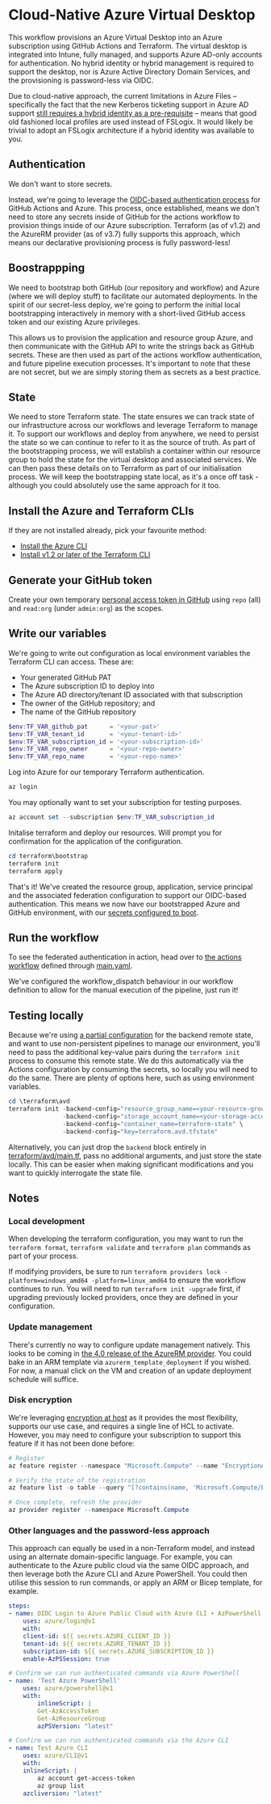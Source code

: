 # Cloud-Native Azure Virtual Desktop 

This workflow provisions an Azure Virtual Desktop into an Azure subscription using GitHub Actions and Terraform. The virtual desktop is integrated into Intune, fully managed, and supports Azure AD-only accounts for authentication. No hybrid identity or hybrid management is required to support the desktop, nor is Azure Active Directory Domain Services, and the provisioning is password-less via OIDC.

Due to cloud-native approach, the current limitations in Azure Files – specifically the fact that the new Kerberos ticketing support in Azure AD support [still requires a hybrid identity as a pre-requisite](https://docs.microsoft.com/en-us/azure/virtual-desktop/create-profile-container-azure-ad#prerequisites) – means that good old fashioned local profiles are used instead of FSLogix. It would likely be trivial to adopt an FSLogix architecture if a hybrid identity was available to you.

## Authentication

We don't want to store secrets. 

Instead, we're going to leverage the [OIDC-based authentication process](https://docs.github.com/en/actions/deployment/security-hardening-your-deployments/configuring-openid-connect-in-azure) for GitHub Actions and Azure. This process, once established, means we don't need to store any secrets inside of GitHub for the actions workflow to provision things inside of our Azure subscription. Terraform (as of v1.2) and the AzureRM provider (as of v3.7) fully supports this approach, which means our declarative provisioning process is fully password-less! 

## Boostrappping

We need to bootstrap both GitHub (our repository and workflow) and Azure (where we will deploy stuff) to facilitate our automated deployments. In the spirit of our secret-less deploy, we're going to perform the initial local bootstrapping interactively in memory with a short-lived GitHub access token and our existing Azure privileges. 

This allows us to provision the application and resource group Azure, and then communicate with the GitHub API to write the strings back as GitHub secrets. These are then used as part of the actions workflow authentication, and future pipeline execution processes. It's important to note that these are not secret, but we are simply storing them as secrets as a best practice.

## State

We need to store Terraform state. The state ensures we can track state of our infrastructure across our workflows and leverage Terraform to manage it. To support our workflows and deploy from anywhere, we need to persist the state so we can continue to refer to it as the source of truth. As part of the bootstrapping process, we will establish a container within our resource group to hold the state for the virtual desktop and associated services. We can then pass these details on to Terraform as part of our initialisation process. We will keep the bootstrapping state local, as it's a once off task - although you could absolutely use the same approach for it too.

## Install the Azure and Terraform CLIs

If they are not installed already, pick your favourite method:

- [Install the Azure CLI](https://docs.microsoft.com/en-us/cli/azure/install-azure-cli)
- [Install v1.2 or later of the Terraform CLI](https://learn.hashicorp.com/tutorials/terraform/install-cli)

## Generate your GitHub token

Create your own temporary [personal access token in GitHub](https://github.com/settings/tokens/new) using `repo` (all) and `read:org` (under `admin:org`) as the scopes.

## Write our variables

We're going to write out configuration as local environment variables the Terraform CLI can access. These are:

- Your generated GitHub PAT
- The Azure subscription ID to deploy into
- The Azure AD directory/tenant ID associated with that subscription
- The owner of the GitHub repository; and
- The name of the GitHub repository

```powershell
$env:TF_VAR_github_pat      = '<your-pat>'
$env:TF_VAR_tenant_id       = '<your-tenant-id>'
$env:TF_VAR_subscription_id = '<your-subscription-id>'
$env:TF_VAR_repo_owner      = '<your-repo-owner>'
$env:TF_VAR_repo_name       = '<your-repo-name>'
```

Log into Azure for our temporary Terraform authentication.

```powershell
az login
```

You may optionally want to set your subscription for testing purposes.

```powershell
az account set --subscription $env:TF_VAR_subscription_id
```

Initalise terraform and deploy our resources. Will prompt you for confirmation for the application of the configuration.

```powershell
cd terraform\bootstrap
terraform init
terraform apply
```

That's it! We've created the resource group, application, service principal and the associated federation configuration to support our OIDC-based authentication. This means we now have our bootstrapped Azure and GitHub environment, with our [secrets configured to boot](../../settings/secrets/actions).

## Run the workflow

To see the federated authentication in action, head over to [the actions workflow](../../actions/workflows/main.yml) defined through [main.yaml](.github/workflows/main.yml). 

We've configured the workflow_dispatch behaviour in our workflow definition to allow for the manual execution of the pipeline, just run it!

## Testing locally

Because we're using [a partial configuration](https://www.terraform.io/language/settings/backends/configuration#partial-configuration) for the backend remote state, and want to use non-persistent pipelines to manage our environment, you'll need to pass the additional key-value pairs during the `terraform init` process to consume this remote state. We do this automatically via the Actions configuration by consuming the secrets, so locally you will need to do the same. There are plenty of options here, such as using environment variables.

```powershell
cd \terraform\avd
terraform init -backend-config="resource_group_name=<your-resource-group-name>"
               -backend-config="storage_account_name=<your-storage-account-name>" \
               -backend-config="container_name=terraform-state" \
               -backend-config="key=terraform.avd.tfstate"
```

Alternatively, you can just drop the `backend` block entirely in [terraform/avd/main.tf](terraform/avd/main.tf), pass no additional arguments, and just store the state locally. This can be easier when making significant modifications and you want to quickly interrogate the state file.
## Notes

### Local development

When developing the terraform configuration, you may want to run the `terraform format`, `terraform validate` and `terraform plan` commands as part of your process. 

If modifying providers, be sure to run `terraform providers lock -platform=windows_amd64 -platform=linux_amd64` to ensure the workflow continues to run. You will need to run `terraform init -upgrade` first, if upgrading previously locked providers, once they are defined in your configuration.

### Update management

There's currently no way to configure update management natively. This looks to be coming in [the 4.0 release of the AzureRM provider](https://github.com/hashicorp/terraform-provider-azurerm/issues/2812). You could bake in an ARM template via `azurerm_template_deployment` if you wished. For now, a manual click on the VM and creation of an update deployment schedule will suffice. 

### Disk encryption

We're leveraging [encryption at host](https://docs.microsoft.com/en-us/azure/virtual-machines/disk-encryption-overview) as it provides the most flexibility, supports our use case, and requires a single line of HCL to activate. However, you may need to configure your subscription to support this feature if it has not been done before:

```powershell
# Register
az feature register --namespace "Microsoft.Compute" --name "EncryptionAtHost"

# Verify the state of the registration
az feature list -o table --query "[?contains(name, 'Microsoft.Compute/EncryptionAtHost')].{Name:name,State:properties.state}"

# Once complete, refresh the provider
az provider register --namespace Microsoft.Compute
```

### Other languages and the password-less approach

This approach can equally be used in a non-Terraform model, and instead using an alternate domain-specific language. For example, you can authenticate to the Azure public cloud via the same OIDC approach, and then leverage both the Azure CLI and Azure PowerShell. You could then utilise this session to run commands, or apply an ARM or Bicep template, for example.

```yaml
steps:
- name: OIDC Login to Azure Public Cloud with Azure CLI + AzPowerShell
    uses: azure/login@v1
    with:
    client-id: ${{ secrets.AZURE_CLIENT_ID }} 
    tenant-id: ${{ secrets.AZURE_TENANT_ID }} 
    subscription-id: ${{ secrets.AZURE_SUBSCRIPTION_ID }} 
    enable-AzPSSession: true

# Confirm we can run authenticated commands via Azure PowerShell
- name: 'Test Azure PowerShell'
    uses: azure/powershell@v1
    with:
        inlineScript: |
        Get-AzAccessToken
        Get-AzResourceGroup
        azPSVersion: "latest"

# Confirm we can run authenticated commands via the Azure CLI
- name: Test Azure CLI
    uses: azure/CLI@v1
    with:
    inlineScript: |
        az account get-access-token
        az group list
    azcliversion: "latest"
```